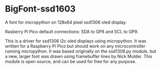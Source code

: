 # BigFont-ssd1603
A font for micropython on 128x64 pixel ssd1306 oled display. 

Rasberry Pi Pico default connections: SDA to GP8 and SCL to GP9.

This is a driver for ssd1306 i2c oled displays using micropython. It was written for a Raspberry Pi Pico but should work on any microcontroller running micropython. It was based originally on the ssd1306.py module, but a new, larger font was drawn using framebuffer lines by Nick Mulder. This module is open source, and can be used for free for any purpose. 
